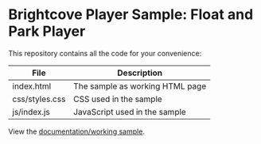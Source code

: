 # Brightcove Player Sample: Float and Park Player

This repository contains all the code for your convenience:

|File|Description|
|--- |--- |
|index.html|The sample as working HTML page|
|css/styles.css|CSS used in the sample|
|js/index.js|JavaScript used in the sample|

View the [documentation/working sample](https://support.brightcove.com/brightcove-player-sample-float-and-park-player).
